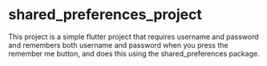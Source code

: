 # shared_preferences_project


This project is a simple flutter project that requires username and password and remembers both username and password when you press the remember me button, and does this using the shared_preferences package.

